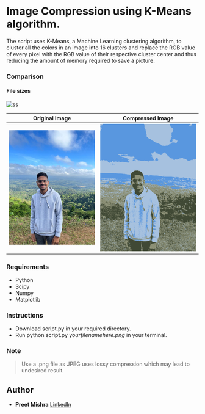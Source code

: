 # Image Compression using K-Means algorithm.

The script uses K-Means, a Machine Learning clustering algorithm, to cluster all the colors in an image into 16 clusters and replace the RGB value of every pixel with the RGB value of their respective cluster center and thus reducing the amount of memory required to save a picture. 


### Comparison

#### File sizes

![ss](https://user-images.githubusercontent.com/43616959/60655227-055a3d00-9e6b-11e9-9b3c-341ccbf37f00.png)


 Original Image        |  Compressed Image
-------------------------|-------------------------
![Original Image](me.jpeg) | ![Compressed Image](me-compressed.png)


### Requirements
- Python
- Scipy
- Numpy
- Matplotlib

### Instructions
- Download script.py in your required directory.
- Run python script.py _yourfilenamehere.png_ in your terminal.

### Note
> Use a .png file as JPEG uses lossy compression which may lead to undesired result.

## Author
- **Preet Mishra** [LinkedIn](https://www.linkedin.com/in/preetmishra)
